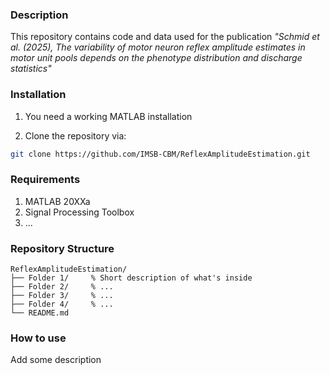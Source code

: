### Description
This repository contains code and data used for the publication *"Schmid et al. (2025), The variability of motor neuron reflex amplitude estimates in motor unit pools depends on the phenotype distribution and discharge statistics"*

### Installation
1. You need a working MATLAB installation

2. Clone the repository via:
```bash
git clone https://github.com/IMSB-CBM/ReflexAmplitudeEstimation.git
```

### Requirements
1. MATLAB 20XXa
2. Signal Processing Toolbox
3. ...


### Repository Structure 
```
ReflexAmplitudeEstimation/
├── Folder 1/     % Short description of what's inside
├── Folder 2/     % ...
├── Folder 3/     % ...
├── Folder 4/     % ...
└── README.md
```

### How to use 
Add some description
